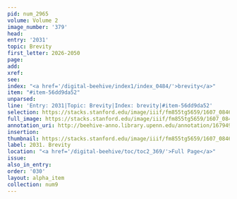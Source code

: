 ```yaml
---
pid: num_2965
volume: Volume 2
image_number: '379'
head:
entry: '2031'
topic: Brevity
first_letter: 2026-2050
page:
add:
xref:
see:
index: "<a href='/digital-beehive/index1/index_0484/'>brevity</a>"
item: "#item-56dd9da52"
unparsed:
line: 'Entry: 2031|Topic: Brevity|Index: brevity|#item-56dd9da52'
selection: https://stacks.stanford.edu/image/iiif/fm855tg5659/1607_0846/321,262,2791,410/full/0/default.jpg
full_image: https://stacks.stanford.edu/image/iiif/fm855tg5659/1607_0846/full/full/0/default.jpg
annotation_uri: http://beehive-anno.library.upenn.edu/annotation/1679494683313
insertion:
thumbnail: https://stacks.stanford.edu/image/iiif/fm855tg5659/1607_0846/321,262,600,180/250,/0/default.jpg
label: 2031. Brevity
location: "<a href='/digital-beehive/toc/toc2_369/'>Full Page</a>"
issue:
also_in_entry:
order: '030'
layout: alpha_item
collection: num9
---
```

